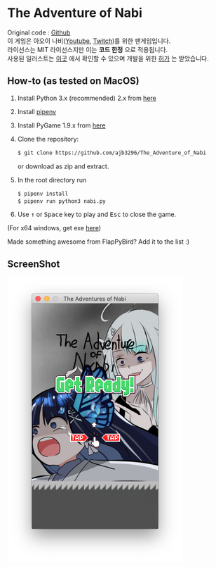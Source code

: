 The Adventure of Nabi
===============

Original code : [Github](https://github.com/sourabhv/FlapPyBird)<br>
이 게임은 아오이 나비([Youtube](https://www.youtube.com/channel/UCzKkwB84Y0ql0EvyOWRSkEw), [Twitch](https://www.twitch.tv/nabinya))를 위한 팬게임입니다.<br>
라이선스는 MIT 라이선스지만 이는 **코드 한정** 으로 적용됩니다.<br>
사용된 일러스트는 [이곳](https://twitter.com/kakasiy2/status/1414476753922183172?s=20) 에서 확인할 수 있으며 개발을 위한 [허가](https://twitter.com/ajb_3296/status/1414970207576018944?s=20) 는 받았습니다.


How-to (as tested on MacOS)
---------------------------

1. Install Python 3.x (recommended) 2.x from [here](https://www.python.org/download/releases/)

1. Install [pipenv]

1. Install PyGame 1.9.x from [here](http://www.pygame.org/download.shtml)

1. Clone the repository:

   ```bash
   $ git clone https://github.com/ajb3296/The_Adventure_of_Nabi
   ```

   or download as zip and extract.

1. In the root directory run

   ```bash
   $ pipenv install
   $ pipenv run python3 nabi.py
   ```

1. Use <kbd>&uarr;</kbd> or <kbd>Space</kbd> key to play and <kbd>Esc</kbd> to close the game.

(For x64 windows, get exe [here](http://www.lfd.uci.edu/~gohlke/pythonlibs/#pygame))

Made something awesome from FlapPyBird? Add it to the list :)


ScreenShot
----------

![The Adventure of Nabi](screenshot1.png)

[pygame]: http://www.pygame.org
[pipenv]: https://pipenv.readthedocs.io/en/latest/

